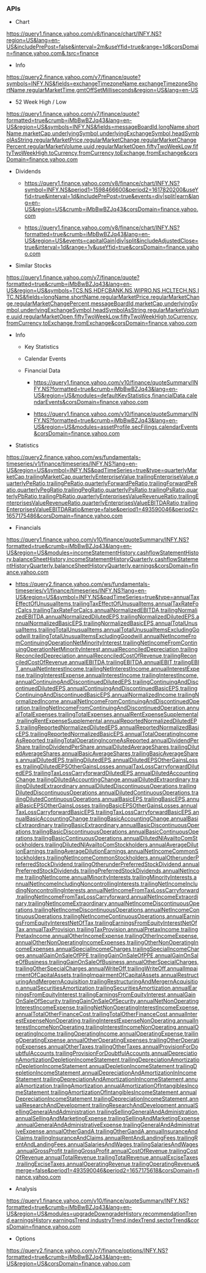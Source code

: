 ### APIs

- Chart

https://query1.finance.yahoo.com/v8/finance/chart/INFY.NS?region=US&lang=en-US&includePrePost=false&interval=2m&useYfid=true&range=1d&corsDomain=finance.yahoo.com&.tsrc=finance

- Info

https://query2.finance.yahoo.com/v7/finance/quote?symbols=INFY.NS&fields=exchangeTimezoneName,exchangeTimezoneShortName,regularMarketTime,gmtOffSetMilliseconds&region=US&lang=en-US

- 52 Week High / Low

https://query1.finance.yahoo.com/v7/finance/quote?formatted=true&crumb=iMbBwBZJq43&lang=en-US&region=US&symbols=INFY.NS&fields=messageBoardId,longName,shortName,marketCap,underlyingSymbol,underlyingExchangeSymbol,headSymbolAsString,regularMarketPrice,regularMarketChange,regularMarketChangePercent,regularMarketVolume,uuid,regularMarketOpen,fiftyTwoWeekLow,fiftyTwoWeekHigh,toCurrency,fromCurrency,toExchange,fromExchange&corsDomain=finance.yahoo.com

- Dividends

  - https://query1.finance.yahoo.com/v8/finance/chart/INFY.NS?symbol=INFY.NS&period1=1598466600&period2=1617820200&useYfid=true&interval=1d&includePrePost=true&events=div|split|earn&lang=en-US&region=US&crumb=iMbBwBZJq43&corsDomain=finance.yahoo.com

  - https://query1.finance.yahoo.com/v8/finance/chart/INFY.NS?formatted=true&crumb=iMbBwBZJq43&lang=en-US&region=US&events=capitalGain|div|split&includeAdjustedClose=true&interval=1d&range=1y&useYfid=true&corsDomain=finance.yahoo.com

- Similar Stocks

https://query1.finance.yahoo.com/v7/finance/quote?formatted=true&crumb=iMbBwBZJq43&lang=en-US&region=US&symbols=TCS.NS,HDFCBANK.NS,WIPRO.NS,HCLTECH.NS,ITC.NS&fields=longName,shortName,regularMarketPrice,regularMarketChange,regularMarketChangePercent,messageBoardId,marketCap,underlyingSymbol,underlyingExchangeSymbol,headSymbolAsString,regularMarketVolume,uuid,regularMarketOpen,fiftyTwoWeekLow,fiftyTwoWeekHigh,toCurrency,fromCurrency,toExchange,fromExchange&corsDomain=finance.yahoo.com

- Info

  - Key Statistics
  - Calendar Events
  - Financial Data

    - https://query1.finance.yahoo.com/v10/finance/quoteSummary/INFY.NS?formatted=true&crumb=iMbBwBZJq43&lang=en-US&region=US&modules=defaultKeyStatistics,financialData,calendarEvents&corsDomain=finance.yahoo.com

    - https://query1.finance.yahoo.com/v10/finance/quoteSummary/INFY.NS?formatted=true&crumb=iMbBwBZJq43&lang=en-US&region=US&modules=assetProfile,secFilings,calendarEvents&corsDomain=finance.yahoo.com

- Statistics

https://query2.finance.yahoo.com/ws/fundamentals-timeseries/v1/finance/timeseries/INFY.NS?lang=en-US&region=US&symbol=INFY.NS&padTimeSeries=true&type=quarterlyMarketCap,trailingMarketCap,quarterlyEnterpriseValue,trailingEnterpriseValue,quarterlyPeRatio,trailingPeRatio,quarterlyForwardPeRatio,trailingForwardPeRatio,quarterlyPegRatio,trailingPegRatio,quarterlyPsRatio,trailingPsRatio,quarterlyPbRatio,trailingPbRatio,quarterlyEnterprisesValueRevenueRatio,trailingEnterprisesValueRevenueRatio,quarterlyEnterprisesValueEBITDARatio,trailingEnterprisesValueEBITDARatio&merge=false&period1=493590046&period2=1657175486&corsDomain=finance.yahoo.com

- Financials

https://query1.finance.yahoo.com/v10/finance/quoteSummary/INFY.NS?formatted=true&crumb=iMbBwBZJq43&lang=en-US&region=US&modules=incomeStatementHistory,cashflowStatementHistory,balanceSheetHistory,incomeStatementHistoryQuarterly,cashflowStatementHistoryQuarterly,balanceSheetHistoryQuarterly,earnings&corsDomain=finance.yahoo.com

- https://query2.finance.yahoo.com/ws/fundamentals-timeseries/v1/finance/timeseries/INFY.NS?lang=en-US&region=US&symbol=INFY.NS&padTimeSeries=true&type=annualTaxEffectOfUnusualItems,trailingTaxEffectOfUnusualItems,annualTaxRateForCalcs,trailingTaxRateForCalcs,annualNormalizedEBITDA,trailingNormalizedEBITDA,annualNormalizedDilutedEPS,trailingNormalizedDilutedEPS,annualNormalizedBasicEPS,trailingNormalizedBasicEPS,annualTotalUnusualItems,trailingTotalUnusualItems,annualTotalUnusualItemsExcludingGoodwill,trailingTotalUnusualItemsExcludingGoodwill,annualNetIncomeFromContinuingOperationNetMinorityInterest,trailingNetIncomeFromContinuingOperationNetMinorityInterest,annualReconciledDepreciation,trailingReconciledDepreciation,annualReconciledCostOfRevenue,trailingReconciledCostOfRevenue,annualEBITDA,trailingEBITDA,annualEBIT,trailingEBIT,annualNetInterestIncome,trailingNetInterestIncome,annualInterestExpense,trailingInterestExpense,annualInterestIncome,trailingInterestIncome,annualContinuingAndDiscontinuedDilutedEPS,trailingContinuingAndDiscontinuedDilutedEPS,annualContinuingAndDiscontinuedBasicEPS,trailingContinuingAndDiscontinuedBasicEPS,annualNormalizedIncome,trailingNormalizedIncome,annualNetIncomeFromContinuingAndDiscontinuedOperation,trailingNetIncomeFromContinuingAndDiscontinuedOperation,annualTotalExpenses,trailingTotalExpenses,annualRentExpenseSupplemental,trailingRentExpenseSupplemental,annualReportedNormalizedDilutedEPS,trailingReportedNormalizedDilutedEPS,annualReportedNormalizedBasicEPS,trailingReportedNormalizedBasicEPS,annualTotalOperatingIncomeAsReported,trailingTotalOperatingIncomeAsReported,annualDividendPerShare,trailingDividendPerShare,annualDilutedAverageShares,trailingDilutedAverageShares,annualBasicAverageShares,trailingBasicAverageShares,annualDilutedEPS,trailingDilutedEPS,annualDilutedEPSOtherGainsLosses,trailingDilutedEPSOtherGainsLosses,annualTaxLossCarryforwardDilutedEPS,trailingTaxLossCarryforwardDilutedEPS,annualDilutedAccountingChange,trailingDilutedAccountingChange,annualDilutedExtraordinary,trailingDilutedExtraordinary,annualDilutedDiscontinuousOperations,trailingDilutedDiscontinuousOperations,annualDilutedContinuousOperations,trailingDilutedContinuousOperations,annualBasicEPS,trailingBasicEPS,annualBasicEPSOtherGainsLosses,trailingBasicEPSOtherGainsLosses,annualTaxLossCarryforwardBasicEPS,trailingTaxLossCarryforwardBasicEPS,annualBasicAccountingChange,trailingBasicAccountingChange,annualBasicExtraordinary,trailingBasicExtraordinary,annualBasicDiscontinuousOperations,trailingBasicDiscontinuousOperations,annualBasicContinuousOperations,trailingBasicContinuousOperations,annualDilutedNIAvailtoComStockholders,trailingDilutedNIAvailtoComStockholders,annualAverageDilutionEarnings,trailingAverageDilutionEarnings,annualNetIncomeCommonStockholders,trailingNetIncomeCommonStockholders,annualOtherunderPreferredStockDividend,trailingOtherunderPreferredStockDividend,annualPreferredStockDividends,trailingPreferredStockDividends,annualNetIncome,trailingNetIncome,annualMinorityInterests,trailingMinorityInterests,annualNetIncomeIncludingNoncontrollingInterests,trailingNetIncomeIncludingNoncontrollingInterests,annualNetIncomeFromTaxLossCarryforward,trailingNetIncomeFromTaxLossCarryforward,annualNetIncomeExtraordinary,trailingNetIncomeExtraordinary,annualNetIncomeDiscontinuousOperations,trailingNetIncomeDiscontinuousOperations,annualNetIncomeContinuousOperations,trailingNetIncomeContinuousOperations,annualEarningsFromEquityInterestNetOfTax,trailingEarningsFromEquityInterestNetOfTax,annualTaxProvision,trailingTaxProvision,annualPretaxIncome,trailingPretaxIncome,annualOtherIncomeExpense,trailingOtherIncomeExpense,annualOtherNonOperatingIncomeExpenses,trailingOtherNonOperatingIncomeExpenses,annualSpecialIncomeCharges,trailingSpecialIncomeCharges,annualGainOnSaleOfPPE,trailingGainOnSaleOfPPE,annualGainOnSaleOfBusiness,trailingGainOnSaleOfBusiness,annualOtherSpecialCharges,trailingOtherSpecialCharges,annualWriteOff,trailingWriteOff,annualImpairmentOfCapitalAssets,trailingImpairmentOfCapitalAssets,annualRestructuringAndMergernAcquisition,trailingRestructuringAndMergernAcquisition,annualSecuritiesAmortization,trailingSecuritiesAmortization,annualEarningsFromEquityInterest,trailingEarningsFromEquityInterest,annualGainOnSaleOfSecurity,trailingGainOnSaleOfSecurity,annualNetNonOperatingInterestIncomeExpense,trailingNetNonOperatingInterestIncomeExpense,annualTotalOtherFinanceCost,trailingTotalOtherFinanceCost,annualInterestExpenseNonOperating,trailingInterestExpenseNonOperating,annualInterestIncomeNonOperating,trailingInterestIncomeNonOperating,annualOperatingIncome,trailingOperatingIncome,annualOperatingExpense,trailingOperatingExpense,annualOtherOperatingExpenses,trailingOtherOperatingExpenses,annualOtherTaxes,trailingOtherTaxes,annualProvisionForDoubtfulAccounts,trailingProvisionForDoubtfulAccounts,annualDepreciationAmortizationDepletionIncomeStatement,trailingDepreciationAmortizationDepletionIncomeStatement,annualDepletionIncomeStatement,trailingDepletionIncomeStatement,annualDepreciationAndAmortizationInIncomeStatement,trailingDepreciationAndAmortizationInIncomeStatement,annualAmortization,trailingAmortization,annualAmortizationOfIntangiblesIncomeStatement,trailingAmortizationOfIntangiblesIncomeStatement,annualDepreciationIncomeStatement,trailingDepreciationIncomeStatement,annualResearchAndDevelopment,trailingResearchAndDevelopment,annualSellingGeneralAndAdministration,trailingSellingGeneralAndAdministration,annualSellingAndMarketingExpense,trailingSellingAndMarketingExpense,annualGeneralAndAdministrativeExpense,trailingGeneralAndAdministrativeExpense,annualOtherGandA,trailingOtherGandA,annualInsuranceAndClaims,trailingInsuranceAndClaims,annualRentAndLandingFees,trailingRentAndLandingFees,annualSalariesAndWages,trailingSalariesAndWages,annualGrossProfit,trailingGrossProfit,annualCostOfRevenue,trailingCostOfRevenue,annualTotalRevenue,trailingTotalRevenue,annualExciseTaxes,trailingExciseTaxes,annualOperatingRevenue,trailingOperatingRevenue&merge=false&period1=493590046&period2=1657175618&corsDomain=finance.yahoo.com

- Analysis

https://query1.finance.yahoo.com/v10/finance/quoteSummary/INFY.NS?formatted=true&crumb=iMbBwBZJq43&lang=en-US&region=US&modules=upgradeDowngradeHistory,recommendationTrend,earningsHistory,earningsTrend,industryTrend,indexTrend,sectorTrend&corsDomain=finance.yahoo.com

- Options

https://query2.finance.yahoo.com/v7/finance/options/INFY.NS?formatted=true&crumb=iMbBwBZJq43&lang=en-US&region=US&corsDomain=finance.yahoo.com
